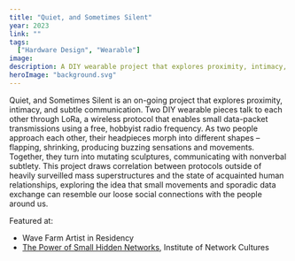 ```yaml
---
title: "Quiet, and Sometimes Silent"
year: 2023
link: ""
tags:
  ["Hardware Design", "Wearable"]
image:
description: A DIY wearable project that explores proximity, intimacy, and subtle communication.
heroImage: "background.svg"
---
```


Quiet, and Sometimes Silent is an on-going project that explores proximity, intimacy, and subtle communication. Two DIY wearable pieces talk to each other through LoRa, a wireless protocol that enables small data-packet transmissions using a free, hobbyist radio frequency. As two people approach each other, their headpieces morph into different shapes – flapping, shrinking, producing buzzing sensations and movements. Together, they turn into mutating sculptures, communicating with nonverbal subtlety. This project draws correlation between protocols outside of heavily surveilled mass superstructures and the state of acquainted human relationships, exploring the idea that small movements and sporadic data exchange can resemble our loose social connections with the people around us.

Featured at:
- Wave Farm Artist in Residency
- [The Power of Small Hidden Networks](https://networkcultures.org/blog/2023/09/04/the-power-of-small-hidden-networks/), Institute of Network Cultures